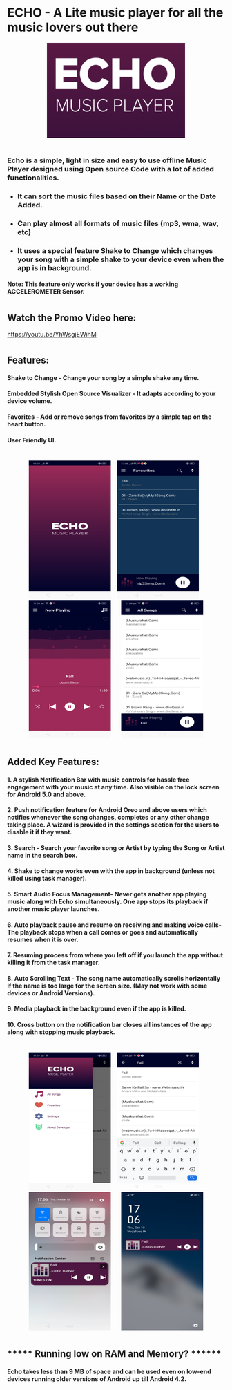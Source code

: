# ECHO - A Lite music player for all the music lovers out there

<p align = "center">
  <img width="320" height="220" src="https://github.com/KunalFarmah98/ECHO---A-Lite-Music-Player/blob/master/app/src/main/res/raw/ss1.png">
  </p>
 
#

### Echo is a simple, light in size and easy to use offline Music Player designed using Open source Code with a lot of added functionalities.

* ### It can sort the music files based on their Name or the Date Added.

* ### Can play almost all formats of music files (mp3, wma, wav, etc)

* ### It uses a special feature Shake to Change which changes your song with a simple shake to your device even when the app is in background.

#### Note: This feature only works if your device has a working ACCELEROMETER Sensor.
#

## Watch the Promo Video here:
   https://youtu.be/YhWsgjEWihM
   
#

## Features:

#### Shake to Change - Change your song by a simple shake any time.
#### Embedded Stylish Open Source Visualizer - It adapts according to your device volume.
#### Favorites - Add or remove songs from favorites by a simple tap on the heart button.
#### User Friendly UI.

#

<p vspace = "20" align="center" >
   <img width="190" height="320" src="https://github.com/KunalFarmah98/ECHO---A-Lite-Music-Player/blob/master/app/src/main/res/raw/echo1.1.png">
    <img hspace="10" src="https://github.com/KunalFarmah98/ECHO---A-Lite-Music-Player/blob/master/app/src/main/res/raw/echo5.1.png" width =190 
  height = 320/>
  <img  hspace="10" width="190" height="320" src="https://github.com/KunalFarmah98/ECHO---A-Lite-Music-Player/blob/master/app/src/main/res/raw/echo3.1.png">
  <img hspace="10" src="https://github.com/KunalFarmah98/ECHO---A-Lite-Music-Player/blob/master/app/src/main/res/raw/echo4.1.png" width =190 
  height = 320/>
</p>

#
## Added Key Features:

#### 1. A stylish Notification Bar with music controls for hassle free engagement with your music at any time. Also visible on the lock screen for Android 5.0 and above.

#### 2. Push notification feature for Android Oreo and above users which notifies whenever the song changes, completes or any other change taking place. A wizard is provided in the settings section for the users to disable it if they want.

#### 3. Search - Search your favorite song or Artist by typing the Song or Artist name in the search box.

#### 4. Shake to change works even with the app in background (unless not killed using task manager).

#### 5. Smart Audio Focus Management- Never gets another app playing music along with Echo simultaneously. One app stops its playback if another music player launches.

#### 6. Auto playback pause and resume on receiving and making voice calls- The playback stops when a call comes or goes and automatically resumes when it is over.

#### 7. Resuming process from where you left off if you launch the app without killing it from the task manager.

#### 8. Auto Scrolling Text - The song name automatically scrolls horizontally if the name is too large for the screen size. (May not work with some devices or Android Versions).

#### 9. Media playback in the background even if the app is killed.

#### 10. Cross button on the notification bar closes all instances of the app along with stopping music playback.
#

<p vspace = "20" align="center" >
   <img width="190" height="320" src="https://github.com/KunalFarmah98/ECHO---A-Lite-Music-Player/blob/master/app/src/main/res/raw/echo2.1.png">
    <img hspace="10" src="https://github.com/KunalFarmah98/ECHO---A-Lite-Music-Player/blob/master/app/src/main/res/raw/echo6.1.png" width =190 
  height = 320/>
  <img  hspace="10" width="190" height="320" src="https://github.com/KunalFarmah98/ECHO---A-Lite-Music-Player/blob/master/app/src/main/res/raw/echo7.1.png">
  <img hspace="10" src="https://github.com/KunalFarmah98/ECHO---A-Lite-Music-Player/blob/master/app/src/main/res/raw/echo8.1.png" width =190 
  height = 320/>
</p>

#



## ***** Running low on RAM and Memory? ******
#### Echo takes less than 9 MB of space and can be used even on low-end devices running older versions of Android up till Android 4.2.


